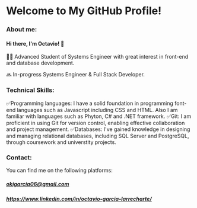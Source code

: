 # Welcome to My GitHub Profile!

### About me:

#### Hi there, I'm Octavio! 👋

🧑‍💻 Advanced Student of Systems Engineer with great interest in front-end and database development.

🔜 In-progress Systems Engineer & Full Stack Developer.

### Technical Skills:
✅Programming languages: I have a solid foundation in programming font-end languages such as Javascript including CSS and HTML. Also I am familiar with languages such as Phyton, C# and .NET framework. 
✅Git: I am proficient in using Git for version control, enabling effective collaboration and project management.
✅Databases: I've gained knowledge in designing and managing relational databases, including SQL Server and PostgreSQL, through coursework and universtity projects.

### Contact:
You can find me on the following platforms:
##### okigarcia06@gmail.com
##### https://www.linkedin.com/in/octavio-garcia-larrecharte/

